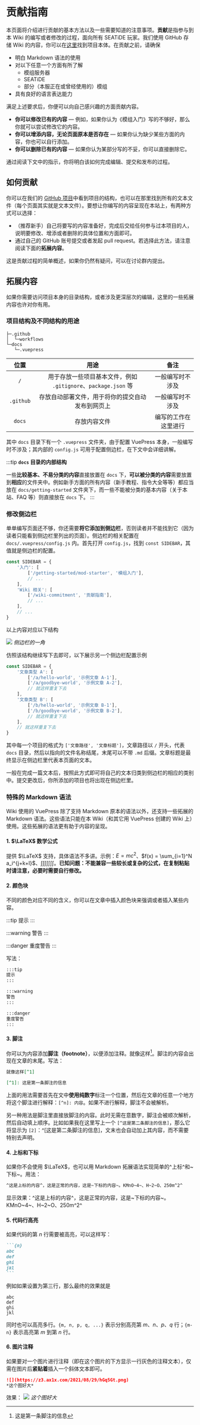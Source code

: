 # 贡献指南

本页面将介绍进行贡献的基本方法以及一些需要知道的注意事项。**贡献**是指参与到本 Wiki 的编写或者修改的过程，面向所有 SEATiDE 玩家。我们使用 GitHub 存储 Wiki 的内容，你可以在[这里](https://github.com/seatidemc/SeatideWiki)找到项目本体。在贡献之前，请确保

- 明白 Markdown 语法的使用
- 对以下任意一个方面有所了解
  - 模组服务器
  - SEATiDE
  - 部分（本服正在或曾经使用的）模组
- 具有良好的语言表达能力

满足上述要求后，你便可以向自己感兴趣的方面贡献内容。

- **你可以修改已有的内容** — 例如，如果你认为《模组入门》写的不够好，那么你就可以尝试修改它的内容。
- **你可以增添内容，无论页面原本是否存在** — 如果你认为缺少某些方面的内容，你也可以自行添加。
- **你可以删除已有的内容** — 如果你认为某部分写的不妥，你可以直接删除它。

通过阅读下文中的指示，你将明白该如何完成编辑、提交和发布的过程。

## 如何贡献

你可以在我们的 [GitHub 项目](https://github.com/seatidemc/SeatideWiki)中看到项目的结构，也可以在那里找到所有的文本文件（每个页面其实就是文本文件）。要想让你编写的内容呈现在本站上，有两种方式可以选择：
- （推荐新手）自己将要写的内容准备好，完成后交给任何参与过本项目的人，说明要修改、增添或者删除的具体位置和方面即可。
- 通过自己的 GitHub 账号提交或者发起 pull request。若选择此方法，请注意阅读下面的**拓展内容**。

这是贡献过程的简单概述，如果你仍然有疑问，可以在讨论群内提出。

## 拓展内容

如果你需要访问项目本身的目录结构，或者涉及更深层次的编辑，这里的一些拓展内容也许对你有用。

### 项目结构及不同结构的用途

```
├─.github
│  └─workflows
└─docs
   └─.vuepress
```

|位置|用途|备注|
|:-:|:-:|:-:|
|`/`|用于存放一些项目基本文件，例如 `.gitignore`、`package.json` 等|一般编写时不涉及|
|`.github`|存放自动部署文件，用于将你的提交自动发布到网页上|一般编写时不涉及|
|`docs`|存放内容文件|编写的工作在这里进行|

其中 `docs` 目录下有一个 `.vuepress` 文件夹，由于配置 VuePress 本身，一般编写时不涉及；其内部的 `config.js` 可用于配置侧边栏，在下文中会详细讲解。

:::tip
**`docs` 目录的内部结构**

一些**比较基本、不易分类的内容**直接放置在 `docs` 下，**可以被分类的内容**需要放置到**相应**的文件夹中。例如新手方面的所有内容（新手教程、指令大全等等）都应当放在 `docs/getting-started` 文件夹下，而一些不能被分类的基本内容（关于本站、FAQ 等）则直接放在 `docs` 下。
:::

### 修改侧边栏

单单编写页面还不够，你还需要**将它添加到侧边栏**，否则读者并不能找到它（因为读者只能看到侧边栏里列出的页面）。侧边栏的相关配置在 `docs/.vuepress/config.js` 内。首先打开 `config.js`，找到 `const SIDEBAR`，其值就是侧边栏的配置。

```javascript
const SIDEBAR = {
	'入门': [
		['/getting-started/mod-starter', '模组入门'],
        // ...
	],
	'Wiki 相关': [
		['/wiki-commitment', '贡献指南'],
        // ...
	],
    // ...
}
```

以上内容对应以下结构

![](https://z3.ax1x.com/2021/08/29/hGAyIP.png)
*侧边栏的一角*

仿照该结构继续写下去即可，以下展示另一个侧边栏配置示例

```javascript
const SIDEBAR = {
	'文章类型 A': [
		['/a/hello-world', '示例文章 A-1'],
        ['/a/goodbye-world', '示例文章 A-2'],
        // 就这样重复下去
	],
	'文章类型 B': [
        ['/b/hello-world', '示例文章 B-1'],
        ['/b/goodbye-world', '示例文章 B-2'],
        // 就这样重复下去
	],
    // 就这样重复下去
}
```

其中每一个项目的格式为 `['文章路径', '文章标题']`，文章路径以 `/` 开头，代表 `docs` 目录，然后以指向的文件名称结尾，末尾可以不带 `.md` 后缀。文章标题是最终显示在侧边栏里代表本页面的文本。

一般在完成一篇文本后，按照此方式即可将自己的文本归类到侧边栏的相应的类别中。提交更改后，你所添加的项目也将出现在侧边栏里。

### 特殊的 Markdown 语法

Wiki 使用的 VuePress 除了支持 Markdown 原本的语法以外，还支持一些拓展的 Markdown 语法。这些语法只能在本 Wiki（和其它用 VuePress 创建的 Wiki 上）使用。这些拓展的语法更有助于内容的呈现。

#### 1. $\LaTeX$ 数学公式

提供 $\LaTeX$ 支持，具体语法不多讲。示例：$E=mc^2$、$f(x) = \sum_{i=1}^N a_i^{j+k+l}$、$\int\int\int\int\int\int\int$。**已知问题：不能兼容一些较长或复杂的公式，在复制粘贴时请注意，必要时需要自行修改。**

#### 2. 颜色块

不同的颜色对应不同的含义，你可以在文章中插入颜色块来强调或者插入某些内容。

:::tip
提示
:::

:::warning
警告
:::

:::danger
重度警告
:::

写法：
```markdown
:::tip
提示
:::

:::warning
警告
:::

:::danger
重度警告
:::
```

#### 3. 脚注

你可以为内容添加**脚注（footnote）**，以便添加注释。就像这样[^1]。脚注的内容会出现在文章的末尾。写法：

```markdown
就像这样[^1]

[^1]: 这是第一条脚注的信息
```

上面的用法需要首先在文中**使用纯数字**标注一个位置，然后在文章的任意一个地方将这个脚注进行解释：`[^n]: 内容`。如果不进行解释，脚注不会被解析。

另一种用法是脚注里直接放脚注的内容。此时无需在意数字，脚注会被顺次解析，然后自动填上顺序。比如如果我在这里写上一个 `[^这是第二条脚注的信息]`，那么它将显示为 `[2]`：^[这是第二条脚注的信息]，文末也会自动加上其内容，而不需要特别去声明。

[^1]: 这是第一条脚注的信息

#### 4. 上标和下标

如果你不会使用 $\LaTeX$，也可以用 Markdown 拓展语法实现简单的^上标^和~下标~。用法：

```markdown
^这是上标的内容^，这是正常的内容，这是~下标的内容~。KMnO~4~、H~2~O、250m^2^
```

显示效果：^这是上标的内容^，这是正常的内容，这是~下标的内容~。KMnO~4~、H~2~O、250m^2^

#### 5. 代码行高亮

如果代码的第 $n$ 行需要被高亮，可以这样写：

````markdown
```{n}
abc
def
ghi
jkl
```
````

例如如果设置为第三行，那么最终的效果就是

```{3}
abc
def
ghi
jkl
```

同时也可以高亮多行。`{m, n, p, q, ...}` 表示分别高亮第 $m$、$n$、$p$、$q$ 行；`{m-n}` 表示高亮第 $m$ 到第 $n$ 行。

#### 6. 图片注释

如果要对一个图片进行注释（即在这个图片的下方显示一行灰色的注释文本），仅需在图片后**紧贴着**插入一个斜体文本即可。
```markdown
![](https://z3.ax1x.com/2021/08/29/hGq5Gt.png)
*这个图好大*
```
效果：
![](https://z3.ax1x.com/2021/08/29/hGq5Gt.png)
*这个图好大*